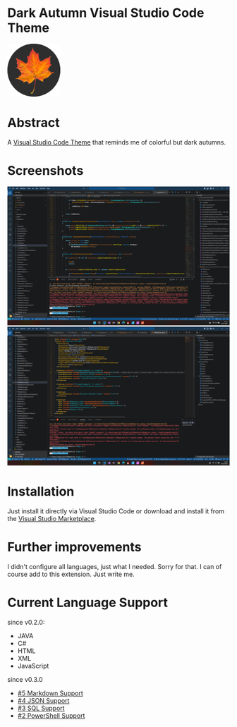# Dark Autumn Visual Studio Code Theme 
<img src="/resources/dark-autumn-icon.png" alt="Theme Icon" width="120px" />

# Abstract

A [Visual Studio Code Theme](https://marketplace.visualstudio.com/items?itemName=DarkstarGmbH.vscode-theme-dark-autumn) that reminds me of colorful but dark autumns.

# Screenshots

[![Screenshot 1 - CSharp](/extension/resources/vscode-theme-dark-autumn-1.png)](https://github.com/Darkstar-GmbH/vscode-theme-dark-autumn/tree/v0.3.2/)
[![Screenshot 2 - XML](/extension/resources/vscode-theme-dark-autumn-2.png)](https://github.com/Darkstar-GmbH/vscode-theme-dark-autumn/tree/v0.3.2/)

# Installation

Just install it directly via Visual Studio Code or download and install it from the [Visual Studio Marketplace](https://marketplace.visualstudio.com/items?itemName=DarkstarGmbH.vscode-theme-dark-autumn).

# Further improvements

I didn't configure all languages, just what I needed. Sorry for that. I can of course add to this extension. Just write me.

# Current Language Support

since v0.2.0:

 * JAVA
 * C#
 * HTML
 * XML
 * JavaScript

since v0.3.0

 * [#5 Markdown Support][support:md]
 * [#4 JSON Support][support:json]
 * [#3 SQL Support][support:sql]
 * [#2 PowerShell Support][support:ps]


[support:ps]: https://github.com/Darkstar-GmbH/vscode-theme-dark-autumn/issues/2
[support:sql]: https://github.com/Darkstar-GmbH/vscode-theme-dark-autumn/issues/3
[support:json]: https://github.com/Darkstar-GmbH/vscode-theme-dark-autumn/issues/4
[support:md]: https://github.com/Darkstar-GmbH/vscode-theme-dark-autumn/issues/5
